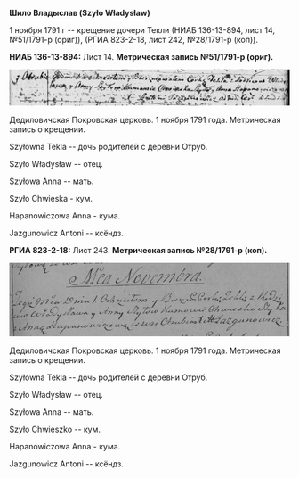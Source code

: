 **Шило Владыслав (Szyło Władysław)**

1 ноября 1791 г -- крещение дочери Текли (НИАБ 136-13-894, лист 14,
№51/1791-р (ориг)), (РГИА 823-2-18, лист 242, №28/1791-р (коп)).

**НИАБ 136-13-894:** Лист 14. **Метрическая запись №51/1791-р (ориг).**

![](./media/4c809892e395fac15cd8a7f99bfa018d15a486a7.png)

Дедиловичская Покровская церковь. 1 ноября 1791 года. Метрическая запись
о крещении.

Szyłowna Tekla -- дочь родителей с деревни Отруб.

Szyło Władysław -- отец.

Szyłowa Anna -- мать.

Szyło Chwieska - кум.

Hapanowiczowa Anna - кума.

Jazgunowicz Antoni -- ксёндз.

**РГИА 823-2-18:** Лист 243. **Метрическая запись №28/1791-р (коп).**

![](./media/3c3cc3c7320253472a304b6da220fb436c75fa28.png)

Дедиловичская Покровская церковь. 1 ноября 1791 года. Метрическая запись
о крещении.

Szyłowna Tekla -- дочь родителей с деревни Отруб.

Szyło Władysław -- отец.

Szyłowa Anna -- мать.

Szyło Chwieszko -- кум.

Hapanowiczowa Anna - кума.

Jazgunowicz Antoni -- ксёндз.
